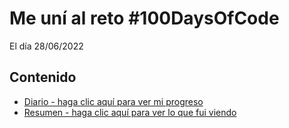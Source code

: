 # Me uní al reto #100DaysOfCode
El día 28/06/2022

## Contenido
* [Diario - haga clic aquí para ver mi progreso](diario.md)
* [Resumen - haga clic aquí para ver lo que fui viendo](resumen.md)
